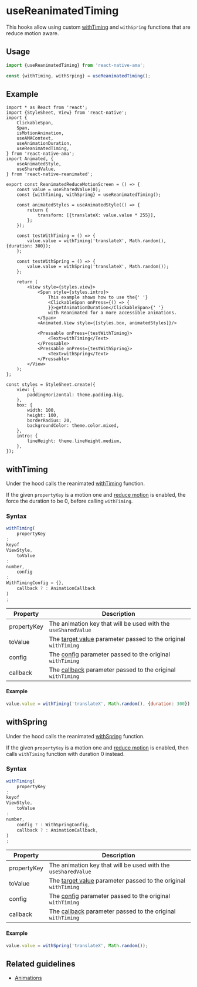 # useReanimatedTiming

This hooks allow using custom [withTiming](#withtiming) and `withSpring` functions that are reduce motion aware.

## Usage

```js
import {useReanimatedTiming} from 'react-native-ama';

const {withTiming, withSrping} = useReanimatedTiming();
```

## Example

```tsx
import * as React from 'react';
import {StyleSheet, View} from 'react-native';
import {
    ClickableSpan,
    Span,
    isMotionAnimation,
    useAMAContext,
    useAnimationDuration,
    useReanimatedTiming,
} from 'react-native-ama';
import Animated, {
    useAnimatedStyle,
    useSharedValue,
} from 'react-native-reanimated';

export const ReanimatedReduceMotionScreen = () => {
    const value = useSharedValue(0);
    const {withTiming, withSpring} = useReanimatedTiming();

    const animatedStyles = useAnimatedStyle(() => {
        return {
            transform: [{translateX: value.value * 255}],
        };
    });

    const testWithTiming = () => {
        value.value = withTiming('translateX', Math.random(), {duration: 300});
    };

    const testWithSpring = () => {
        value.value = withSpring('translateX', Math.random());
    };

    return (
        <View style={styles.view}>
            <Span style={styles.intro}>
                This example shows how to use the{' '}
                <ClickableSpan onPress={() => {
                }}>getAnimationDuration</ClickableSpan>{' '}
                with Reanimated for a more accessible animations.
            </Span>
            <Animated.View style={[styles.box, animatedStyles]}/>

            <Pressable onPress={testWithTiming}>
                <Text>withTiming</Text>
            </Pressable>
            <Pressable onPress={testWithSpring}>
                <Text>withSpring</Text>
            </Pressable>
        </View>
    );
};

const styles = StyleSheet.create({
    view: {
        paddingHorizontal: theme.padding.big,
    },
    box: {
        width: 100,
        height: 100,
        borderRadius: 20,
        backgroundColor: theme.color.mixed,
    },
    intro: {
        lineHeight: theme.lineHeight.medium,
    },
});
```

## withTiming

Under the hood calls the
reanimated [withTiming](https://docs.swmansion.com/react-native-reanimated/docs/api/animations/withTiming) function.

If the given `propertyKey` is a motion one and [reduce motion](./useAMAContext.md#isreducemotionenabled) is enabled, the
force the duration to be 0, before calling `withTiming`.

### Syntax

```js
withTiming(
    propertyKey
:
keyof
ViewStyle,
    toValue
:
number,
    config
:
WithTimingConfig = {},
    callback ? : AnimationCallback
)
;
```

| Property    | Description                                                                                                                                                                |
|-------------|----------------------------------------------------------------------------------------------------------------------------------------------------------------------------|
| propertyKey | The animation key that will be used with the `useSharedValue`                                                                                                              |
| toValue     | The [target value](https://docs.swmansion.com/react-native-reanimated/docs/api/animations/withTiming#tovalue-number--string) parameter passed to the original `withTiming` |
| config      | The [config](https://docs.swmansion.com/react-native-reanimated/docs/api/animations/withTiming#options-object) parameter passed to the original `withTiming`               |
| callback    | The [callback](https://docs.swmansion.com/react-native-reanimated/docs/api/animations/withTiming#callback-functionoptional) parameter passed to the original `withTiming`  |

#### Example

```js
value.value = withTiming('translateX', Math.random(), {duration: 300});
```

## withSpring

Under the hood calls the
reanimated [withSpring](https://docs.swmansion.com/react-native-reanimated/docs/api/animations/withSpring) function.

If the given `propertyKey` is a motion one and [reduce motion](./useAMAContext.md#isreducemotionenabled) is enabled,
then calls `withTiming` function with duration 0 instead.

### Syntax

```js
withTiming(
    propertyKey
:
keyof
ViewStyle,
    toValue
:
number,
    config ? : WithSpringConfig,
    callback ? : AnimationCallback,
)
;
```

| Property    | Description                                                                                                                                                                |
|-------------|----------------------------------------------------------------------------------------------------------------------------------------------------------------------------|
| propertyKey | The animation key that will be used with the `useSharedValue`                                                                                                              |
| toValue     | The [target value](https://docs.swmansion.com/react-native-reanimated/docs/api/animations/withTiming#tovalue-number--string) parameter passed to the original `withTiming` |
| config      | The [config](https://docs.swmansion.com/react-native-reanimated/docs/api/animations/withTiming#options-object) parameter passed to the original `withTiming`               |
| callback    | The [callback](https://docs.swmansion.com/react-native-reanimated/docs/api/animations/withTiming#callback-functionoptional) parameter passed to the original `withTiming`  |

#### Example

```js
value.value = withSpring('translateX', Math.random());
```

## Related guidelines

- [Animations](../guidelines/animations)
